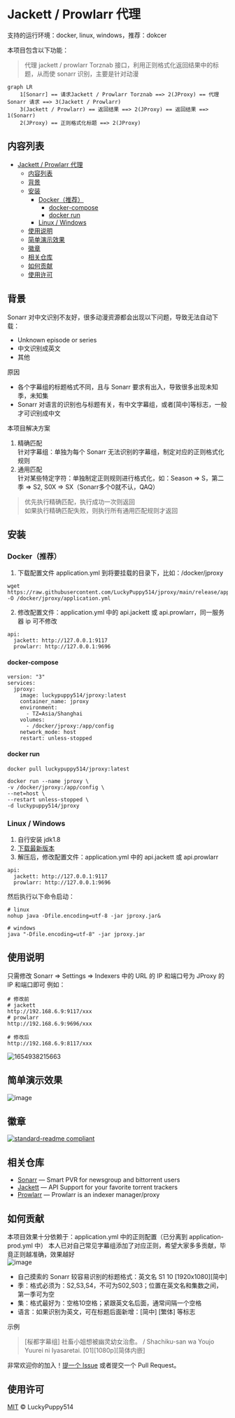 # Jackett / Prowlarr 代理

支持的运行环境：docker, linux, windows，推荐：dokcer  

本项目包含以下功能：
> 代理 jackett / prowlarr Torznab 接口，利用正则格式化返回结果中的标题，从而使 sonarr 识别，主要是针对动漫

```mermaid
graph LR
    1[Sonarr] == 请求Jackett / Prowlarr Torznab ==> 2(JProxy) == 代理 Sonarr 请求 ==> 3(Jackett / Prowlarr) 
    3(Jackett / Prowlarr) == 返回结果 ==> 2(JProxy) == 返回结果 ==> 1(Sonarr)
    2(JProxy) == 正则格式化标题 ==> 2(JProxy)
```

## 内容列表

- [Jackett / Prowlarr 代理](#jackett--prowlarr-代理)
  - [内容列表](#内容列表)
  - [背景](#背景)
  - [安装](#安装)
    - [Docker（推荐）](#docker推荐)
      - [docker-compose](#docker-compose)
      - [docker run](#docker-run)
    - [Linux / Windows](#linux--windows)
  - [使用说明](#使用说明)
  - [简单演示效果](#简单演示效果)
  - [徽章](#徽章)
  - [相关仓库](#相关仓库)
  - [如何贡献](#如何贡献)
  - [使用许可](#使用许可)

## 背景

Sonarr 对中文识别不友好，很多动漫资源都会出现以下问题，导致无法自动下载：

+ Unknown episode or series
+ 中文识别成英文
+ 其他

原因

+ 各个字幕组的标题格式不同，且与 Sonarr 要求有出入，导致很多出现未知季，未知集
+ Sonarr 对语言的识别也与标题有关，有中文字幕组，或者[简中]等标志，一般才可识别成中文

本项目解决方案

1. 精确匹配  
   针对字幕组：单独为每个 Sonarr 无法识别的字幕组，制定对应的正则格式化规则
2. 通用匹配  
   针对某些特定字符：单独制定正则规则进行格式化，如：Season => S，第二季 => S2, S0X => SX（Sonarr多个0就不认，QAQ）

> 优先执行精确匹配，执行成功一次则返回  
> 如果执行精确匹配失败，则执行所有通用匹配规则才返回  

## 安装

### Docker（推荐）

1. 下载配置文件 application.yml 到将要挂载的目录下，比如：/docker/jproxy

```
wget https://raw.githubusercontent.com/LuckyPuppy514/jproxy/main/release/application.yml -O /docker/jproxy/application.yml
```
   
2. 修改配置文件：application.yml 中的 api.jackett 或 api.prowlarr，同一服务器 ip 可不修改
```
api:
  jackett: http://127.0.0.1:9117
  prowlarr: http://127.0.0.1:9696
```

#### docker-compose

```
version: "3"
services:
  jproxy:
    image: luckypuppy514/jproxy:latest
    container_name: jproxy
    environment:
      - TZ=Asia/Shanghai
    volumes:
      - /docker/jproxy:/app/config
    network_mode: host
    restart: unless-stopped
```

#### docker run

```
docker pull luckypuppy514/jproxy:latest

docker run --name jproxy \
-v /docker/jproxy:/app/config \
--net=host \
--restart unless-stopped \
-d luckypuppy514/jproxy
```

### Linux / Windows

1. 自行安装 jdk1.8
2. [下载最新版本](https://github.com/LuckyPuppy514/jproxy/releases)
3. 解压后，修改配置文件：application.yml 中的 api.jackett 或 api.prowlarr  
```
api:
  jackett: http://127.0.0.1:9117
  prowlarr: http://127.0.0.1:9696
```

然后执行以下命令启动：

```
# linux
nohup java -Dfile.encoding=utf-8 -jar jproxy.jar&

# windows
java "-Dfile.encoding=utf-8" -jar jproxy.jar
```

## 使用说明
只需修改 Sonarr => Settings => Indexers 中的 URL 的 IP 和端口号为 JProxy 的 IP 和端口即可
例如：
```
# 修改前
# jackett
http://192.168.6.9:9117/xxx
# prowlarr
http://192.168.6.9:9696/xxx

# 修改后
http://192.168.6.9:8117/xxx
```

![1654938215663](https://user-images.githubusercontent.com/53246532/173182502-74cc4e10-e9eb-43a7-8d7d-1fcda01a7d13.jpg)

## 简单演示效果
![image](https://user-images.githubusercontent.com/53246532/173182830-70802b63-7761-44b4-be8c-0d829a48e70c.png)

## 徽章

[![standard-readme compliant](https://img.shields.io/badge/readme%20style-standard-brightgreen.svg?style=flat-square)](https://github.com/RichardLitt/standard-readme)


## 相关仓库

- [Sonarr](https://github.com/Sonarr/Sonarr) — Smart PVR for newsgroup and bittorrent users
- [Jackett](https://github.com/Jackett/Jackett) — API Support for your favorite torrent trackers
- [Prowlarr](https://github.com/Prowlarr/Prowlarr) — Prowlarr is an indexer manager/proxy

## 如何贡献

本项目效果十分依赖于：application.yml 中的正则配置（已分离到 application-prod.yml 中）
本人已对自己常见字幕组添加了对应正则，希望大家多多贡献，毕竟正则越准确，效果越好  
![image](https://user-images.githubusercontent.com/53246532/173183069-4dec2355-217d-4036-baab-218d817a3fed.png)

+ 自己摸索的 Sonarr 较容易识别的标题格式：英文名 S1 10 [1920x1080][简中]
+ 季：格式必须为：S2,S3,S4，不可为S02,S03；位置在英文名和集数之间，第一季可为空
+ 集：格式最好为：空格10空格；紧跟英文名后面，通常间隔一个空格
+ 语言：如果识别为英文，可在标题后面新增：[简中] [繁体] 等标志

示例
> [桜都字幕组] 社畜小姐想被幽灵幼女治愈。 / Shachiku-san wa Youjo Yuurei ni Iyasaretai. [01][1080p][简体内嵌]

非常欢迎你的加入！[提一个 Issue](https://github.com/LuckyPuppy514/Play-With-MPV/issues/new) 或者提交一个 Pull Request。


## 使用许可

[MIT](https://github.com/LuckyPuppy514/Play-With-MPV/blob/main/LICENSE) © LuckyPuppy514
